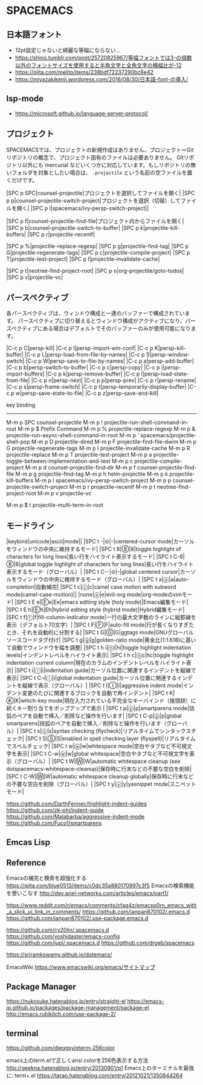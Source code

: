 # SPACEMACS


## 日本語フォント

- 12pt設定じゃないと綺麗な等幅にならない...
- https://shino.tumblr.com/post/25720825967/等幅フォントでは3-の倍数以外のフォントサイズを使用すると半角文字と全角文字の横幅比が-12
- https://qiita.com/melito/items/238bdf72237290bc6e42
- https://miyazakikenji.wordpress.com/2016/08/30/日本語-font-の導入/


## lsp-mode

- https://microsoft.github.io/language-server-protocol/


## プロジェクト

SPACEMACSでは、プロジェクトの新規作成はありません、プロジェクト＝Gitリポジトリの概念で、プロジェクト固有のファイルは必要ありません。
Gitリポジトリ以外にも mercurial などいくつかに対応しています。もしリポジトリの無いフォルダを対象としたい場合は、
`.projectile` という名前の空ファイルを置くだけです。

|SPC p SPC|counsel-projectile|プロジェクトを選択してファイルを開く|
|SPC p p|counsel-projectile-switch-project|プロジェクトを選択（切替）してファイルを開く|
|SPC p l|spacemacs/ivy-persp-switch-project||

|SPC p f|counsel-projectile-find-file|プロジェクト内からファイルを開く|
|SPC p b|counsel-projectile-switch-to-buffer|
|SPC p k|projectile-kill-buffers|
|SPC p r|projectile-recentf|

|SPC p %|projectile-replace-regexp|
|SPC p g|projectile-find-tag|
|SPC p G|projectile-regenerate-tags|
|SPC p c|projectile-compile-project|
|SPC p T|projectile-test-project|
|SPC p I|projectile-invalidate-cache|

|SPC p t|neotree-find-project-root|
|SPC p o|org-projectile/goto-todos|
|SPC p v|projectile-vc|


## パースペクティブ

各パースペクティブは、ウィンドウ構成と一連のバッファーで構成されています。
パースペクティブに切り替えるとウィンドウ構成がアクティブになり、パースペクティブにある場合はデフォルトでそのバッファーのみが使用可能になります。

|C-c p C|persp-kill|
|C-c p I|persp-import-win-conf|
|C-c p K|persp-kill-buffer|
|C-c p L|persp-load-from-file-by-names|
|C-c p S|persp-window-switch|
|C-c p W|persp-save-to-file-by-names|
|C-c p a|persp-add-buffer|
|C-c p b|persp-switch-to-buffer|
|C-c p c|persp-copy|
|C-c p i|persp-import-buffers|
|C-c p k|persp-remove-buffer|
|C-c p l|persp-load-state-from-file|
|C-c p n|persp-next|
|C-c p p|persp-prev|
|C-c p r|persp-rename|
|C-c p s|persp-frame-switch|
|C-c p t|persp-temporarily-display-buffer|
|C-c p w|persp-save-state-to-file|
|C-c p z|persp-save-and-kill|


key             binding
---             -------

M-m p SPC       counsel-projectile
M-m p !         projectile-run-shell-command-in-root
M-m p $         Prefix Command
M-m p %         projectile-replace-regexp
M-m p &         projectile-run-async-shell-command-in-root
M-m p '         spacemacs/projectile-shell-pop
M-m p D         projectile-dired
M-m p F         projectile-find-file-dwim
M-m p G         projectile-regenerate-tags
M-m p I         projectile-invalidate-cache
M-m p R         projectile-replace
M-m p T         projectile-test-project
M-m p a         projectile-toggle-between-implementation-and-test
M-m p c         projectile-compile-project
M-m p d         counsel-projectile-find-dir
M-m p f         counsel-projectile-find-file
M-m p g         projectile-find-tag
M-m p h         helm-projectile
M-m p k         projectile-kill-buffers
M-m p l         spacemacs/ivy-persp-switch-project
M-m p p         counsel-projectile-switch-project
M-m p r         projectile-recentf
M-m p t         neotree-find-project-root
M-m p v         projectile-vc

M-m p $ t       projectile-multi-term-in-root



## モードライン

|keybind|unicode|ascii|mode||
|SPC t -|⊝|-|centered-cursor mode|カーソルをウィンドウの中央に維持するモード|
|SPC t 8|⑧|8|toggle highlight of characters for long lines|長い行をハイライト表示するモード|
|SPC t C-8|⑧|8|global toggle highlight of characters for long lines|長い行をハイライト表示するモード（グローバル）|
|SPC t C--|⊝|-|global centered cursor|カーソルをウィンドウの中央に維持するモード（グローバル）|
|SPC t a|ⓐ|a|auto-completion|自動補完|
|SPC t c|ⓒ|c|camel case motion with subword mode(camel-case-motion)||
|none|ⓔ|e|evil-org mode|org-modeのvimモード|
|SPC t E e|Ⓔe|Ee|emacs editing style (holy mode)|Emacs編集モード|
|SPC t E h|Ⓔh|Eh|hybrid editing style (hybrid mode)|Hybrid編集モード|
|SPC t f|ⓕ|f|fill-column-indicator mode|一行の最大文字数のラインに縦罫線を表示（デフォルト70文字）|
|SPC t F|Ⓕ|F|auto-fill mode|行が長くなりすぎたとき、それを自動的に分割する|
|SPC t G|Ⓖ|G|ggtags mode|GNUグローバルソースコードタグ付け|
|SPC t g|ⓖ|g|golden-ratio mode|黄金比(1:1.618)に基いて自動でウィンドウを幅を調整|
|SPC t h i|ⓗi|hi|toggle highlight indentation levels|インデントレベルをハイライト表示|
|SPC t h c|ⓗc|hc|toggle highlight indentation current column|現在のカラムのインデントレベルをハイライト表示|
|SPC t i|ⓘ|i|indentation guide|カーソル位置に関連するインデントを縦線で表示|
|SPC t C-i|ⓘ|i|global indentation guide|カーソル位置に関連するインデントを縦線で表示（グローバル）|
|SPC t I|Ⓘ|I|aggressive indent mode|インデント変更のたびに関連するブロックを自動で再インデント|
|SPC t K|Ⓚ|K|which-key mode|現在入力されている不完全なキーバインド（接頭辞）に続くキー割り当てをポップアップで表示 |
|SPC t p|ⓟ|p|smartparens mode|括弧のペアを自動で挿入／削除など操作を行います|
|SPC t C-p|ⓟ|p|global smartparens|括弧のペアを自動で挿入／削除など操作を行います（グローバル）|
|SPC t s|ⓢ|s|syntax checking (flycheck)|リアルタイムでシンタックスチェック|
|SPC t S|Ⓢ|S|enabled in spell checking layer (flyspell)|リアルタイムでスペルチェック|
|SPC t w|ⓦ|w|whitespace mode|空白やタブなど不可視文字を表示|
|SPC t C-w|ⓦ|w|global whitespace|空白やタブなど不可視文字を表示（グローバル）|
|SPC t W|Ⓦ|W|automatic whitespace cleanup (see dotspacemacs-whitespace-cleanup)|保存時に行末などの不要な空白を削除|
|SPC t C-W|Ⓦ|W|automatic whitespace cleanup globally|保存時に行末などの不要な空白を削除（グローバル）|
|SPC t y|ⓨ|y|yasnippet mode|スニペットモード|

https://github.com/DarthFennec/highlight-indent-guides
https://github.com/zk-phi/indent-guide
https://github.com/Malabarba/aggressive-indent-mode
https://github.com/Fuco1/smartparens


## Emcas Lisp




## Reference

Emacsの補完と検索を超強化する
https://qiita.com/blue0513/items/c0dc35a880170997c3f5
Emacsの検索機能を使いこなす
http://dev.ariel-networks.com/articles/emacs/part1/

https://www.reddit.com/r/emacs/comments/cfag4z/emacsp0rn_emacs_with_a_slick_ui_link_in_comments/
https://github.com/ianpan870102/.emacs.d
https://github.com/ianpan870102/.use-package.emacs.d

https://github.com/cy20lin/.spacemacs.d
https://github.com/yoshidaster/emacs-config
https://github.com/jupl/.spacemacs.d
https://github.com/drgeb/spacemacs

https://sriramkswamy.github.io/dotemacs/


EmacsWiki
https://www.emacswiki.org/emacs/サイトマップ

## Package Manager

https://nukosuke.hatenablog.jp/entry/straight-el
https://emacs-jp.github.io/packages/package-management/package-el
http://emacs.rubikitch.com/use-package-2/

## terminal

https://github.com/dieggsy/eterm-256color

emacs上のterm.elで正しくansi colorを256色表示する方法
http://geekna.hatenablog.jp/entry/20130901/p1
Emacs上のターミナルを最強に: term+.el
https://tarao.hatenablog.com/entry/20121021/1350844264
